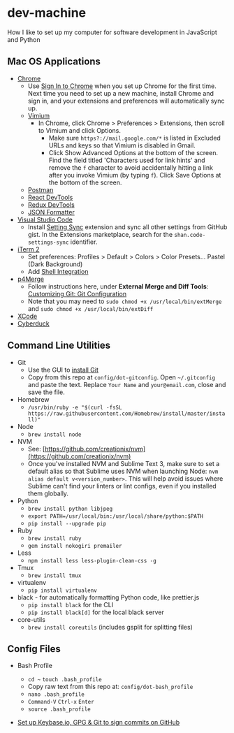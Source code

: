 # dev-machine
How I like to set up my computer for software development in JavaScript and Python

## Mac OS Applications
* [Chrome](https://www.google.com/chrome/browser/desktop/)
  * Use [Sign In to Chrome](https://www.google.com/chrome/browser/signin.html) when you set up Chrome for the first time. Next time you need to set up a new machine, install Chrome and sign in, and your extensions and preferences will automatically sync up.
  * [Vimium](https://chrome.google.com/webstore/detail/vimium/dbepggeogbaibhgnhhndojpepiihcmeb?hl=en)
    * In Chrome, click Chrome > Preferences > Extensions, then scroll to Vimium and click Options.
      * Make sure `https?://mail.google.com/*` is listed in Excluded URLs and keys so that Vimium is disabled in Gmail.
      * Click Show Advanced Options at the bottom of the screen. Find the field titled 'Characters used for link hints' and remove the `f` character to avoid accidentally hitting a link after you invoke Vimium (by typing `f`). Click Save Options at the bottom of the screen.
  * [Postman](https://chrome.google.com/webstore/detail/postman/fhbjgbiflinjbdggehcddcbncdddomop?hl=en)
  * [React DevTools](https://chrome.google.com/webstore/detail/react-developer-tools/fmkadmapgofadopljbjfkapdkoienihi)
  * [Redux DevTools](https://chrome.google.com/webstore/detail/redux-devtools/lmhkpmbekcpmknklioeibfkpmmfibljd?hl=en)
  * [JSON Formatter](https://chrome.google.com/webstore/detail/json-formatter/bcjindcccaagfpapjjmafapmmgkkhgoa?hl=en)
* [Visual Studio Code](https://code.visualstudio.com/)
  * Install [Setting Sync](https://marketplace.visualstudio.com/items?itemName=Shan.code-settings-sync) extension and sync all other settings from GitHub gist. In the Extensions marketplace, search for the `shan.code-settings-sync` identifier.
* [iTerm 2](https://www.iterm2.com/)
  * Set preferences: Profiles > Default > Colors > Color Presets... Pastel (Dark Background)
  * Add [Shell Integration](https://iterm2.com/documentation-shell-integration.html)
* [p4Merge](https://www.perforce.com/downloads/visual-merge-tool)
  * Follow instructions here, under **External Merge and Diff Tools**: [Customizing Git: Git Configuration](https://git-scm.com/book/en/v2/Customizing-Git-Git-Configuration)
  * Note that you may need to `sudo chmod +x /usr/local/bin/extMerge` and `sudo chmod +x /usr/local/bin/extDiff`
* [XCode](https://itunes.apple.com/us/app/xcode/id497799835?ls=1&mt=12)
* [Cyberduck](https://cyberduck.io/?l=en)


## Command Line Utilities
* Git
  * Use the GUI to [install Git](https://git-scm.com/download/mac)
  * Copy from this repo at `config/dot-gitconfig`. Open `~/.gitconfig` and paste the text. Replace `Your Name` and `your@email.com`, close and save the file.
* Homebrew
  * `/usr/bin/ruby -e "$(curl -fsSL https://raw.githubusercontent.com/Homebrew/install/master/install)"`
* Node
  * `brew install node`
* NVM
  * See: [https://github.com/creationix/nvm](https://github.com/creationix/nvm)
  * Once you've installed NVM and Sublime Text 3, make sure to set a default alias so that Sublime uses NVM when launching Node: `nvm alias default v<version_number>`. This will help avoid issues where Sublime can't find your linters or lint configs, even if you installed them globally.
* Python
  * `brew install python libjpeg`
  * `export PATH=/usr/local/bin:/usr/local/share/python:$PATH`
  * `pip install --upgrade pip`
* Ruby
  * `brew install ruby`
  * `gem install nokogiri premailer`
* Less
  * `npm install less less-plugin-clean-css -g`
* Tmux
  * `brew install tmux`
* virtualenv
  * `pip install virtualenv`
* black - for automatically formatting Python code, like prettier.js
  * `pip install black` for the CLI
  * `pip install black[d]` for the local black server
* core-utils
  * `brew install coreutils` (includes gsplit for splitting files)

## Config Files

* Bash Profile
  * `cd ~` `touch .bash_profile`
  * Copy raw text from this repo at: `config/dot-bash_profile`
  * `nano .bash_profile`
  * `Command-V` `Ctrl-x` `Enter`
  * `source .bash_profile`

* [Set up Keybase.io, GPG & Git to sign commits on GitHub](https://github.com/alexnitta/keybase-gpg-github)
